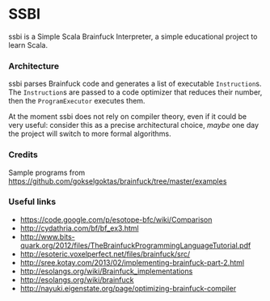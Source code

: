 # SSBI

ssbi is a Simple Scala Brainfuck Interpreter, a simple educational project to learn Scala.

### Architecture
ssbi parses Brainfuck code and generates a list of executable `Instruction`s.
The `Instruction`s are passed to a code optimizer that reduces their number, then
the `ProgramExecutor` executes them.

At the moment ssbi does not rely on compiler theory, even if it could be very useful: consider this
as a precise architectural choice, *maybe* one day the project will switch to more formal algorithms.

### Credits

Sample programs from https://github.com/gokselgoktas/brainfuck/tree/master/examples

### Useful links

- https://code.google.com/p/esotope-bfc/wiki/Comparison
- http://cydathria.com/bf/bf_ex3.html
- http://www.bits-quark.org/2012/files/TheBrainfuckProgrammingLanguageTutorial.pdf
- http://esoteric.voxelperfect.net/files/brainfuck/src/
- http://sree.kotay.com/2013/02/implementing-brainfuck-part-2.html
- http://esolangs.org/wiki/Brainfuck_implementations
- http://esolangs.org/wiki/brainfuck
- http://nayuki.eigenstate.org/page/optimizing-brainfuck-compiler